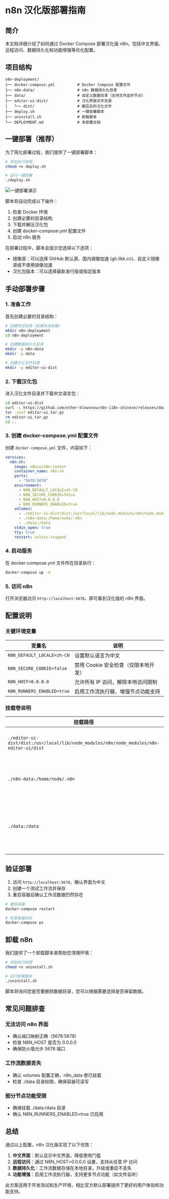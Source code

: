 # n8n 汉化版部署指南

## 简介

本文档详细介绍了如何通过 Docker Compose 部署汉化版 n8n，包括中文界面、远程访问、数据持久化和功能增强等优化配置。

## 项目结构

```
n8n-deployment/
├── docker-compose.yml          # Docker Compose 配置文件
├── n8n-data/                   # n8n 数据持久化目录
├── data/                       # 自定义数据目录（支持文件监听节点）
├── editor-ui-dist/             # 汉化界面文件目录
│   └── dist/                   # 解压后的汉化文件
├── deploy.sh                   # 一键部署脚本
├── uninstall.sh                # 卸载脚本
└── DEPLOYMENT.md               # 本部署文档
```

## 一键部署（推荐）

为了简化部署过程，我们提供了一键部署脚本：

```bash
# 添加执行权限
chmod +x deploy.sh

# 运行一键部署
./deploy.sh
```

![一键部署演示](static/PixPin_2025-07-27_17-00-15.gif)

脚本将自动完成以下操作：
1. 检查 Docker 环境
2. 创建必要的目录结构
3. 下载并解压汉化包
4. 创建 docker-compose.yml 配置文件
5. 启动 n8n 服务

在部署过程中，脚本会提示您选择以下选项：
- 镜像源：可以选择 GitHub 默认源、国内镜像加速 (gh.llkk.cc)、自定义镜像源或不使用镜像加速
- 汉化包版本：可以选择最新发行版或指定版本

## 手动部署步骤

### 1. 准备工作

首先创建必要的目录结构：

```bash
# 创建项目目录（如果尚未创建）
mkdir n8n-deployment
cd n8n-deployment

# 创建数据持久化目录
mkdir -p n8n-data
mkdir -p data

# 创建汉化文件目录
mkdir -p editor-ui-dist
```

### 2. 下载汉化包

进入汉化文件目录并下载中文语言包：

```bash
cd editor-ui-dist
curl -L https://github.com/other-blowsnow/n8n-i18n-chinese/releases/download/n8n%401.99.1/editor-ui.tar.gz -o editor-ui.tar.gz
tar -zxvf editor-ui.tar.gz
rm editor-ui.tar.gz
cd ..
```

### 3. 创建 docker-compose.yml 配置文件

创建 `docker-compose.yml` 文件，内容如下：

```yaml
services:
  n8n-zh:
    image: n8nio/n8n:latest
    container_name: n8n-zh
    ports:
      - "5678:5678"
    environment:
      - N8N_DEFAULT_LOCALE=zh-CN
      - N8N_SECURE_COOKIE=false
      - N8N_HOST=0.0.0.0
      - N8N_RUNNERS_ENABLED=true
    volumes:
      - ./editor-ui-dist/dist:/usr/local/lib/node_modules/n8n/node_modules/n8n-editor-ui/dist
      - ./n8n-data:/home/node/.n8n
      - ./data:/data
    stdin_open: true
    tty: true
    restart: unless-stopped
```

### 4. 启动服务

在 docker-compose.yml 文件所在目录执行：

```bash
docker-compose up -d
```

### 5. 访问 n8n

打开浏览器访问 `http://localhost:5678`，即可看到汉化版的 n8n 界面。

## 配置说明

### 关键环境变量

| 变量名 | 说明 |
|--------|------|
| `N8N_DEFAULT_LOCALE=zh-CN` | 设置默认语言为中文 |
| `N8N_SECURE_COOKIE=false` | 禁用 Cookie 安全检查（仅限本地开发） |
| `N8N_HOST=0.0.0.0` | 允许所有 IP 访问，解除本地访问限制 |
| `N8N_RUNNERS_ENABLED=true` | 启用工作流执行器，增强节点功能支持 |

### 挂载卷说明

| 挂载路径 | 说明 |
|----------|------|
| `./editor-ui-dist/dist:/usr/local/lib/node_modules/n8n/node_modules/n8n-editor-ui/dist` | 挂载汉化界面文件 |
| `./n8n-data:/home/node/.n8n` | 持久化存储工作流数据 |
| `./data:/data` | 自定义目录，支持文件监听节点 |

## 验证部署

1. 访问 `http://localhost:5678`，确认界面为中文
2. 创建一个测试工作流并保存
3. 重启容器后确认工作流数据仍然存在

```bash
# 重启容器
docker-compose restart

# 检查容器状态
docker-compose ps
```

## 卸载 n8n

我们提供了一个卸载脚本来帮助您清理环境：

```bash
# 添加执行权限
chmod +x uninstall.sh

# 运行卸载脚本
./uninstall.sh
```

脚本将询问您是否要删除数据目录，您可以根据需要选择是否保留数据。

## 常见问题排查

### 无法访问 n8n 界面

- 确认端口映射正确（5678:5678）
- 检查 N8N_HOST 是否为 0.0.0.0
- 确保防火墙允许 5678 端口

### 工作流数据丢失

- 确认 volumes 配置正确，n8n_data 卷已挂载
- 检查 ./data 目录权限，确保容器可读写

### 部分节点功能受限

- 确保挂载 ./data:/data 目录
- 确认 N8N_RUNNERS_ENABLED=true 已启用

## 总结

通过以上配置，n8n 汉化版实现了以下优势：

1. **中文界面**：默认显示中文界面，降低使用门槛
2. **远程访问**：通过 N8N_HOST=0.0.0.0 设置，支持从任意 IP 访问
3. **数据持久化**：工作流数据存储在本地目录，升级或重启不丢失
4. **功能增强**：启用工作流执行器，支持更多节点功能（如文件监听）

此方案适用于开发测试和生产环境，相比官方默认部署提供了更好的用户体验和功能支持。
